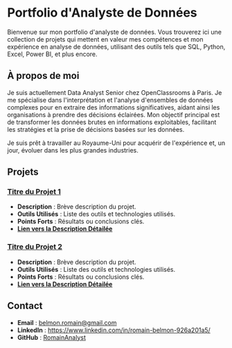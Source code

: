 # Portfolio d'Analyste de Données

Bienvenue sur mon portfolio d'analyste de données. Vous trouverez ici une collection de projets qui mettent en valeur mes compétences et mon expérience en analyse de données, utilisant des outils tels que SQL, Python, Excel, Power BI, et plus encore.

## À propos de moi
Je suis actuellement Data Analyst Senior chez OpenClassrooms à Paris. Je me spécialise dans l'interprétation et l'analyse d'ensembles de données complexes pour en extraire des informations significatives, aidant ainsi les organisations à prendre des décisions éclairées. Mon objectif principal est de transformer les données brutes en informations exploitables, facilitant les stratégies et la prise de décisions basées sur les données.

Je suis prêt à travailler au Royaume-Uni pour acquérir de l'expérience et, un jour, évoluer dans les plus grandes industries.

## Projets

### [Titre du Projet 1](projets/projet1)
- **Description** : Brève description du projet.
- **Outils Utilisés** : Liste des outils et technologies utilisés.
- **Points Forts** : Résultats ou conclusions clés.
- **[Lien vers la Description Détailée](projets/projet1/README.md)**

### [Titre du Projet 2](projets/projet2)
- **Description** : Brève description du projet.
- **Outils Utilisés** : Liste des outils et technologies utilisés.
- **Points Forts** : Résultats ou conclusions clés.
- **[Lien vers la Description Détailée](projets/projet2/README.md)**

## Contact
- **Email** : belmon.romain@gmail.com
- **LinkedIn** : https://www.linkedin.com/in/romain-belmon-926a201a5/
- **GitHub** : [RomainAnalyst](https://github.com/votreusername)
